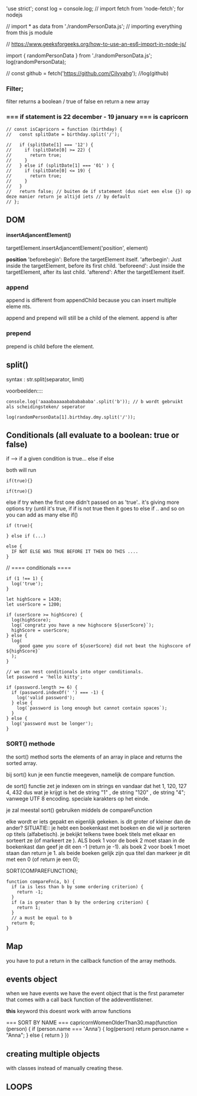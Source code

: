 'use strict';
const log = console.log;
// import fetch from 'node-fetch'; for nodejs

// import \* as data from './randomPersonData.js'; // importing everything from this js module

// https://www.geeksforgeeks.org/how-to-use-an-es6-import-in-node-js/

import { randomPersonData } from './randomPersonData.js';
log(randomPersonData);

// const github = fetch('https://github.com/Cilvyahg');
//log(github)

### Filter;

filter returns a boolean / true of false en return a new array

### === if statement is 22 december - 19 january === is capricorn

```
// const isCapricorn = function (birthday) {
//   const splitDate = birthday.split('/');

//   if (splitDate[1] === '12') {
//     if (splitDate[0] >= 22) {
//       return true;
//     }
//   } else if (splitDate[1] === '01' ) {
//     if (splitDate[0] <= 19) {
//       return true;
//     }
//   }
//   return false; // buiten de if statement (dus niet een else {}) op deze manier return je altijd iets // by default
// };

```

## DOM

#### insertAdjancentElement()

targetElement.insertAdjancentElement('position', element)

**position**
'beforebegin': Before the targetElement itself.
'afterbegin': Just inside the targetElement, before its first child.
'beforeend': Just inside the targetElement, after its last child.
'afterend': After the targetElement itself.

### append

append is different from appendChild because you can insert multiple eleme nts.

append and prepend will still be a child of the element. append is after

### prepend

prepend is child before the element.

## split()

syntax :
str.split(separator, limit)

voorbeelden::::

```
console.log('aaaabaaaaabababababa'.split('b')); // b wordt gebruikt als scheidingsteken/ seperator
```

```
log(randomPersonData[1].birthday.dmy.split('/'));
```


## Conditionals (all evaluate to a boolean: true or false)
if --> if a given condition is true...
else if
else

both will run 
```
if(true){}

if(true){}
```

else if try when the first one didn't passed on as 'true'.. it's giving more options
try (until it's true, if if is not true then it goes to else if .. and so on you can add as many else if()
```
if (true){

} else if (...)
```

```
else {
  IF NOT ELSE WAS TRUE BEFORE IT THEN DO THIS ....
}
```

// ==== conditionals ====

```
if (1 !== 1) {
  log('true');
}

let highScore = 1430;
let userScore = 1200;

if (userScore >= highScore) {
  log(highScore);
  log(`congratz you have a new highscore ${userScore}`);
  highScore = userScore;
} else {
  log(
    `good game you score of ${userScore} did not beat the highscore of ${highScore}`
  );
}

// we can nest conditionals into otger conditionals.
let password = 'hello kitty';

if (password.length >= 6) {
  if (password.indexOf(' ') === -1) {
    log('valid password');
  } else {
    log(`password is long enough but cannot contain spaces`);
  }
} else {
  log('password must be longer');
}
```

### SORT() methode 

the sort() method sorts the elements of an array in place and returns the sorted array. 



bij sort() kun je een functie meegeven, namelijk de compare function. 

de sort() functie zet je indexen om in strings en vandaar dat het 1, 120, 127 4, 432 
dus wat je krijgt is het de string "1" , de string "120" , de string "4"; vanwege UTF 8 encoding. speciale karakters op het einde. 

je zal meestal sort() gebruiken middels de compareFunction

elke wordt er iets gepakt en eigenlijk gekeken. is dit groter of kleiner dan de ander? 
SITUATIE::
je hebt een boekenkast met boeken en die wil je sorteren op  titels (alfabetisch). je bekijkt telkens twee boek titels met elkaar en sorteert ze (of markeert ze ). ALS boek 1 voor de boek 2 moet staan in de boekenkast dan geef je dit een -1 (return je -1). als boek 2 voor boek 1 moet staan dan return je 1.
als beide boeken gelijk zijn qua titel dan markeer je dit met een 0 (of return je een 0);

SORT(COMPAREFUNCTION);

```
function compareFn(a, b) {
  if (a is less than b by some ordering criterion) {
    return -1;
  }
  if (a is greater than b by the ordering criterion) {
    return 1;
  }
  // a must be equal to b
  return 0;
}
```




## Map

you have to put a return in the callback function of the array methods. 


## events object
when we have events we have the event object that is the first parameter that comes with a call back function of the addeventlistener. 



**this** keyword
this doesnt work with arrow functions


=== SORT BY NAME ===
 capricornWomenOlderThan30.map(function (person) {
    if (person.name === 'Алла') {
      log(person)
      return person.name = "Anna";
    } else {
      return
    }
  })

  ## creating multiple objects
with classes instead of manually creating these.



## LOOPS


